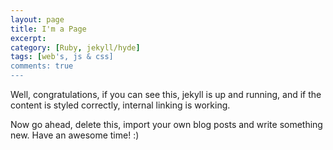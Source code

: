 ```yaml
---
layout: page
title: I'm a Page
excerpt:
category: [Ruby, jekyll/hyde]
tags: [web's, js & css]
comments: true
---
```


Well, congratulations, if you can see this, jekyll is up and running, 
and if the content is styled correctly, internal linking is working.
<!--more-->
Now go ahead, delete this, import your own blog posts and write something new.
Have an awesome time! :)
